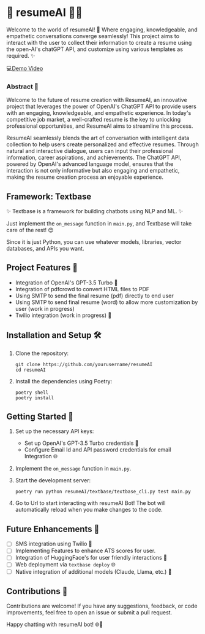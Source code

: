 # 🤖 resumeAI 🧠📝
Welcome to the world of resumeAI! 🚀 Where engaging, knowledgeable, and empathetic conversations converge seamlessly! This project aims to interact with the user to collect their information to create a resume using the open-AI's chatGPT API, and customize using various templates as required. ✨

💻[Demo Video](https://drive.google.com/drive/folders/17mjzoJ-T3DF-aFqvTF6QNSwNMeV2p0Up?usp=sharing)

### Abstract 📜
Welcome to the future of resume creation with ResumeAI, an innovative project that leverages the power of OpenAI's ChatGPT API to provide users with an engaging, knowledgeable, and empathetic experience. In today's competitive job market, a well-crafted resume is the key to unlocking professional opportunities, and ResumeAI aims to streamline this process.

ResumeAI seamlessly blends the art of conversation with intelligent data collection to help users create personalized and effective resumes. Through natural and interactive dialogue, users can input their professional information, career aspirations, and achievements. The ChatGPT API, powered by OpenAI's advanced language model, ensures that the interaction is not only informative but also engaging and empathetic, making the resume creation process an enjoyable experience.


## Framework: Textbase
✨ Textbase is a framework for building chatbots using NLP and ML. ✨

Just implement the `on_message` function in `main.py`, and Textbase will take care of the rest! 😊

Since it is just Python, you can use whatever models, libraries, vector databases, and APIs you want.

## Project Features 🚀

- Integration of OpenAI's GPT-3.5 Turbo 🚄
- Integration of pdfcrowd to convert HTML files to PDF
- Using SMTP to send the final resume (pdf) directly to end user
- Using SMTP to send final resume (word) to allow more customization by user (work in progress)
- Twilio integration (work in progress) 📱

## Installation and Setup 🛠️

1. Clone the repository:

    ```
    git clone https://github.com/yourusername/resumeAI
    cd resumeAI
    ```

2. Install the dependencies using Poetry:

    ```
    poetry shell
    poetry install
    ```

## Getting Started 🚀

1. Set up the necessary API keys:
   - Set up OpenAI's GPT-3.5 Turbo credentials 🚄
   - Configure Email Id and API password credentials for email Integration 🌐

2. Implement the `on_message` function in `main.py`.

3. Start the development server:
    ```
    poetry run python resumeAI/textbase/textbase_cli.py test main.py
    ```

4. Go to Url to start interacting with resumeAI Bot! The bot will automatically reload when you make changes to the code.

## Future Enhancements 🌈

- [ ] SMS integration using Twilio 📱
- [ ] Implementing Features to enhance ATS scores for user.
- [ ] Integration of HuggingFace's for user friendly interactions 📱
- [ ] Web deployment via `textbase deploy` 🌐
- [ ] Native integration of additional models (Claude, Llama, etc.) 🤩

## Contributions 🤝

Contributions are welcome! If you have any suggestions, feedback, or code improvements, feel free to open an issue or submit a pull request.

Happy chatting with resumeAI bot! 🌐🤖

